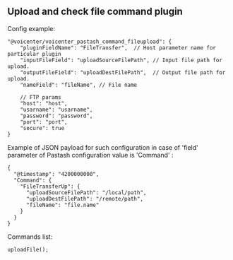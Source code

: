 Upload and check file command plugin
---

Config example:
````
"@voicenter/voicenter_pastash_command_fileupload": {
    "pluginFieldName": "FileTransfer",  // Host parameter name for particular plugin
    "inputFileField": "uploadSourceFilePath", // Input file path for upload. 
    "outputFileField": "uploadDestFilePath",  // Output file path for upload.
    "nameField": "fileName", // File name
    
    // FTP params
    "host": "host",
    "usarname": "usarname",
    "password": "password",
    "port": "port",
    "secure": true
}
````

Example of JSON payload for such configuration in case of 'field' parameter of Pastash configuration value is 'Command' :
````
{
  "@timestamp": "4200000000",
  "Command": {
    "FileTransferUp": {
      "uploadSourceFilePath": "/local/path",
      "uploadDestFilePath": "/remote/path",
      "fileName": "file.name"
    }
  }
}
````

Commands list:
````
uploadFile();
````